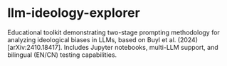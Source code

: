 # llm-ideology-explorer
Educational toolkit demonstrating two-stage prompting methodology for analyzing ideological biases in LLMs, based on Buyl et al. (2024) [arXiv:2410.18417]. Includes Jupyter notebooks, multi-LLM support, and bilingual (EN/CN) testing capabilities.
